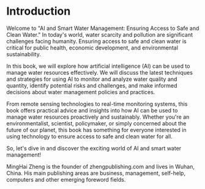 # Introduction

Welcome to "AI and Smart Water Management: Ensuring Access to Safe and Clean Water." In today's world, water scarcity and pollution are significant challenges facing humanity. Ensuring access to safe and clean water is critical for public health, economic development, and environmental sustainability.

In this book, we will explore how artificial intelligence (AI) can be used to manage water resources effectively. We will discuss the latest techniques and strategies for using AI to monitor and analyze water quality and quantity, identify potential risks and challenges, and make informed decisions about water management policies and practices.

From remote sensing technologies to real-time monitoring systems, this book offers practical advice and insights into how AI can be used to manage water resources proactively and sustainably. Whether you're an environmentalist, scientist, policymaker, or simply concerned about the future of our planet, this book has something for everyone interested in using technology to ensure access to safe and clean water for all.

So, let's dive in and discover the exciting world of AI and smart water management!

MingHai Zheng is the founder of zhengpublishing.com and lives in Wuhan, China. His main publishing areas are business, management, self-help, computers and other emerging foreword fields.
